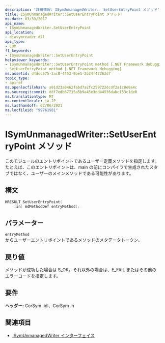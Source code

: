 ```yaml
---
description: '詳細情報: ISymUnmanagedWriter:: SetUserEntryPoint メソッド'
title: ISymUnmanagedWriter::SetUserEntryPoint メソッド
ms.date: 03/30/2017
api_name:
- ISymUnmanagedWriter.SetUserEntryPoint
api_location:
- diasymreader.dll
api_type:
- COM
f1_keywords:
- ISymUnmanagedWriter::SetUserEntryPoint
helpviewer_keywords:
- ISymUnmanagedWriter::SetUserEntryPoint method [.NET Framework debugging]
- SetUserEntryPoint method [.NET Framework debugging]
ms.assetid: d4dcc575-3ac8-4453-9be1-2b24f47363d7
topic_type:
- apiref
ms.openlocfilehash: a01d23a0462fabd7a2fc259722dcdf2a1c8e0a4c
ms.sourcegitcommit: ddf7edb67715a5b9a45e3dd44536dabc153c1de0
ms.translationtype: MT
ms.contentlocale: ja-JP
ms.lasthandoff: 02/06/2021
ms.locfileid: "99761981"
---
```

# <a name="isymunmanagedwritersetuserentrypoint-method"></a>ISymUnmanagedWriter::SetUserEntryPoint メソッド

このモジュールのエントリポイントであるユーザー定義メソッドを指定します。 たとえば、このエントリポイントは、main の前にコンパイラで生成されたスタブではなく、ユーザーのメインメソッドである可能性があります。  
  
## <a name="syntax"></a>構文  
  
```cpp  
HRESULT SetUserEntryPoint(  
    [in] mdMethodDef entryMethod);  
```  
  
## <a name="parameters"></a>パラメーター  

 `entryMethod`  
 からユーザーエントリポイントであるメソッドのメタデータトークン。  
  
## <a name="return-value"></a>戻り値  

 メソッドが成功した場合は S_OK。それ以外の場合は、E_FAIL またはその他のエラーコードを指定します。  
  
## <a name="requirements"></a>要件  

 **ヘッダー:** CorSym .idl、CorSym .h  
  
## <a name="see-also"></a>関連項目

- [ISymUnmanagedWriter インターフェイス](isymunmanagedwriter-interface.md)
